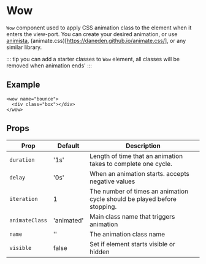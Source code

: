 # Wow

`Wow` component used to apply CSS animation class to the element when it enters the view-port.
You can create your desired animation, or use [animista](http://animista.net/), (animate.css)[https://daneden.github.io/animate.css/], or any similar library.

::: tip
you can add a starter classes to `Wow` element, all classes will be removed when animation ends'
:::

## Example

<wow name="bounceInTop">
  <div class="box"></div>
</wow>

```vue
<wow name="bounce">
  <div class="box"></div>
</wow>
```

## Props

|Prop          |Default|Description|
|--------------|-------|-----------|
|`duration`    |'1s'   |Length of time that an animation takes to complete one cycle.|
|`delay`       |'0s'   |When an animation starts. accepts negative values |
|`iteration`   |1      |The number of times an animation cycle should be played before stopping.|
|`animateClass`|'animated'|Main class name that triggers animation|
|`name`        |''     |The animation class name|
|`visible`     |false  |Set if element starts visible or hidden|

<style lang="stylus">
.bounceInTop
  animation: bounce-in-top 1.1s both

@keyframes bounce-in-top
  0%
    transform: translateY(-500px)
    animation-timing-function: ease-in
    opacity: 0
  38%
    transform: translateY(0)
    animation-timing-function: ease-out
    opacity: 1
  55%
    transform: translateY(-65px)
    animation-timing-function: ease-in
  72%
    transform: translateY(0)
    animation-timing-function: ease-out
  81%
    transform: translateY(-28px)
    -webkit-animation-timing-function: ease-in
  90%
    transform: translateY(0)
    animation-timing-function: ease-out
  95%
    transform: translateY(-8px)
    animation-timing-function: ease-in
  100%
    transform: translateY(0)
    animation-timing-function: ease-out
</style>